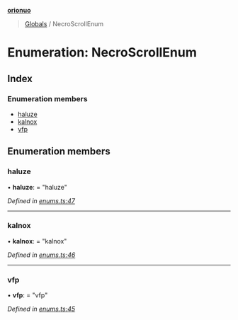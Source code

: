 **[orionuo](../README.md)**

> [Globals](../globals.md) / NecroScrollEnum

# Enumeration: NecroScrollEnum

## Index

### Enumeration members

* [haluze](necroscrollenum.md#haluze)
* [kalnox](necroscrollenum.md#kalnox)
* [vfp](necroscrollenum.md#vfp)

## Enumeration members

### haluze

•  **haluze**:  = "haluze"

*Defined in [enums.ts:47](https://github.com/msviha/orionuo/blob/4da48c7/src/enums.ts#L47)*

___

### kalnox

•  **kalnox**:  = "kalnox"

*Defined in [enums.ts:46](https://github.com/msviha/orionuo/blob/4da48c7/src/enums.ts#L46)*

___

### vfp

•  **vfp**:  = "vfp"

*Defined in [enums.ts:45](https://github.com/msviha/orionuo/blob/4da48c7/src/enums.ts#L45)*
